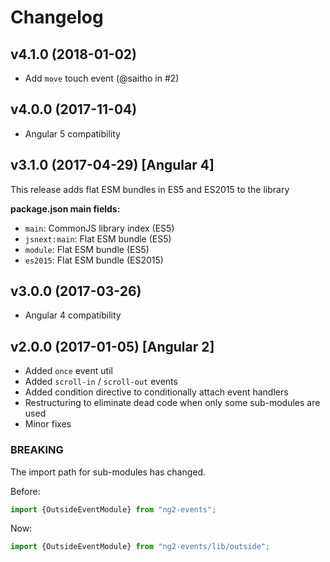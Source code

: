 # Changelog

## v4.1.0 (2018-01-02)

*   Add `move` touch event (@saitho in #2)


## v4.0.0 (2017-11-04)

*   Angular 5 compatibility


## v3.1.0 (2017-04-29) [Angular 4]

This release adds flat ESM bundles in ES5 and ES2015 to the library

**package.json main fields:**

*   `main`: CommonJS library index (ES5)
*   `jsnext:main`: Flat ESM bundle (ES5)
*   `module`: Flat ESM bundle (ES5)
*   `es2015`: Flat ESM bundle (ES2015)


## v3.0.0 (2017-03-26)

*   Angular 4 compatibility


## v2.0.0 (2017-01-05) [Angular 2]

*   Added `once` event util
*   Added `scroll-in` / `scroll-out` events
*   Added condition directive to conditionally attach event handlers
*   Restructuring to eliminate dead code when only some sub-modules are used
*   Minor fixes

### BREAKING

The import path for sub-modules has changed.

Before:

``` ts
import {OutsideEventModule} from "ng2-events";
```

Now:

``` ts
import {OutsideEventModule} from "ng2-events/lib/outside";
```
